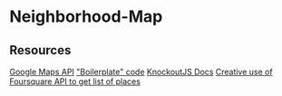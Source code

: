 # Neighborhood-Map

## Resources

[Google Maps API](https://developers.google.com/maps/documentation/javascript/tutorial)
["Boilerplate" code](http://stackoverflow.com/questions/12722925/google-maps-and-knockoutjs)
[KnockoutJS Docs](http://knockoutjs.com/documentation/custom-bindings.html)
[Creative use of Foursquare API to get list of places](https://github.com/greg-colin/greg-colin.github.io)
